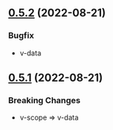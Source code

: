 ## [0.5.2](https://github.com/a112121788/pvue/compare/0.5.2...0.5.2) (2022-08-21)

### Bugfix

- v-data

## [0.5.1](https://github.com/a112121788/pvue/compare/0.5.0...0.5.1) (2022-08-21)

### Breaking Changes 

- v-scope => v-data
